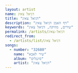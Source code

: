 ```yaml
---
layout: artist
name: דניאל צאיג
title: "דניאל צאיג"
description: "דף האמן דניאל צאיג"
keywords: "שירים, מוזיקה, דניאל צאיג"
permalink: /artists/דניאל-צאיג
redirect_from:
  - /artists/list/דניאל צאיג
songs:
  - number: "32680"
    name: "שיר לאבא"
    album: "סינגלים"
    artist: "דניאל צאיג"
---
```

